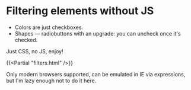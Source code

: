 # Filtering elements without JS

- Colors are just checkboxes.
- Shapes — radiobuttons with an upgrade: you can uncheck once it's checked.

Just CSS, no JS, enjoy!

{{<Partial "filters.html" />}}

Only modern browsers supported, can be emulated in IE via expressions, but I'm lazy enough not to do it here.
